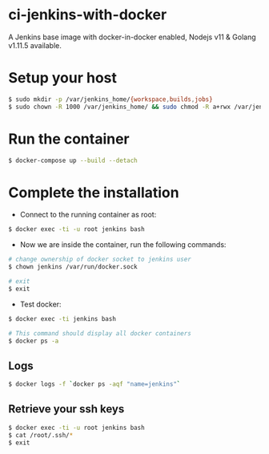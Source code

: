 # ci-jenkins-with-docker

A Jenkins base image with docker-in-docker enabled, Nodejs v11 & Golang v1.11.5 available.

# Setup your host

```bash
$ sudo mkdir -p /var/jenkins_home/{workspace,builds,jobs}
$ sudo chown -R 1000 /var/jenkins_home/ && sudo chmod -R a+rwx /var/jenkins_home/
```

# Run the container

```bash
$ docker-compose up --build --detach
```

# Complete the installation

- Connect to the running container as root:

```bash
$ docker exec -ti -u root jenkins bash
```

- Now we are inside the container, run the following commands:

```bash
# change ownership of docker socket to jenkins user
$ chown jenkins /var/run/docker.sock

# exit
$ exit
```

- Test docker:

```bash
$ docker exec -ti jenkins bash

# This command should display all docker containers
$ docker ps -a
```

## Logs

```bash
$ docker logs -f `docker ps -aqf "name=jenkins"`
```

## Retrieve your ssh keys

```bash
$ docker exec -ti -u root jenkins bash
$ cat /root/.ssh/*
$ exit
```
